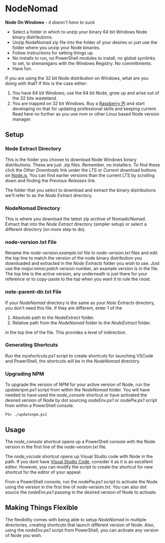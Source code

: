 # NodeNomad

**Node On Windows** *- it doesn't have to suck*

- Select a folder in which to unzip your binary 64 bit Windows Node binary distributions.
- Unzip NodeNomad zip file into the folder of your desires or just use the folder where you unzip your Node binaries.
- Follow instructions for setting things up.
- No installs to run, no PowerShell modules to install, no global symlinks to set, to shenanigans with the Windows Registry. No committments.
- Have fun.

If you are using the 32 bit Node distribution on Windows, what are you doing with that? If this is the case either:
  1. You have 64 bit Windows; use the 64 bit Node, grow up and arise out of the 32 bits wasteland.
  2. You are trapped on 32 bit Windows. Buy a [Raspberry PI](https://www.raspberrypi.org/products/) and start developing on that for updating professional skills and keeping current. Read here no further as you use *nvm* or other Linux based Node version manager.

## Setup

### Node Extract Directory

This is the folder you choose to download Node Windows binary distributions. These are just .zip files. Remember, no installers. To find these click the *Other Downloads* link under the *LTS* or *Current* download buttons on [Node.js](https://nodejs.org/). You can find earlier versions than the current LTS by scrolling down and finding the *Previous Releases* link.

The folder that you select to download and extract the binary distributions we'll refer to as the *Node Extract* directory.

### NodeNomad Directory

This is where you download the latest zip archive of NomadicNomad. Extract that into the *Node Extract* directory (simpler setup) or select a different directory (on more step to do).

### node-version.txt File

Rename the *node-version.example.txt* file to *node-version.txt* files and edit the top line to match the version of the node binary distribution you downloaded and extracted in the *Node Extracts* folder you wish to use. Just use the *major.minor.patch* version number, an example version is in the file. The top line is the active version, any underneath is just there for your reference or to copy-paste to the top when you want it to rule the roost. 

### note-parent-dir.txt File

If your *NodeNomad* directory is the same as your *Note Extracts* directory, you don't need this file. If they are different, enter 1 of the

1. Absolute path to the *NodeExtract* folder.
2. Relative path from the *NodeNomad* folder to the *NodeExtract* folder.

in the top line of the file. This provides a level of indirection.

### Generating Shortcuts

Run the *myshortcuts.ps1* script to create shortcuts for launching VSCode and PowerShell, the shortcuts will be in the *NodeNomad* directory.

### Upgrading NPM

To upgrade the version of NPM for your active version of Node, run the *updatenpm.ps1* script from within the *NodeNomad* folder. You will have needed to have used the *node_console* shortcut or have activated the desired version of Node by dot sourcing *nodeEnv.ps1* or *nodePw.ps1* script from within a PowerShell console.

```console
PS> ./updatenpm.ps1
```

## Usage

The *node_console* shortcut opens up a PowerShell console with the Node version in the first line of the *node-version.txt* file.

The *node_vscode* shortcut opens up Visual Studio code with Node in the path. If you dont have [Visual Studio Code](https://code.visualstudio.com/), consider it as it is an excellent editor. However, you can modify the script to create the shortcut for new shortcut for the editor of your appeal.

From a PowerShell console, run the *nodePw.ps1* script to activate the Node using the version in the first line of *node-version.txt*. You can also dot source the *nodeEnv.ps1* passing in the desired version of Node to activate.

## Making Things Flexible

The flexibility comes with being able to setup *NodeNomad* in multiple directories, creating shortcuts that launch different version of Node. Also, using the *nodeEnv.ps1* script from PowerShell, you can activate any version of Node you wish.
